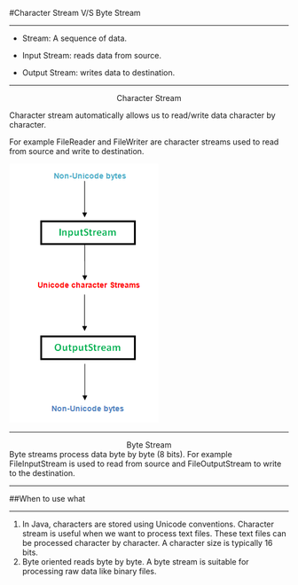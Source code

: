 #Character Stream V/S Byte Stream

--------
- Stream: A sequence of data.

- Input Stream: reads data from source.

- Output Stream: writes data to destination.

_____________
<div aria-setsize="15" align="center">Character Stream</div>

Character stream automatically allows us to read/write data 
character by character. 

For example FileReader and FileWriter are character streams used
to read from source and write to destination.

![img.png](img.png) 
_____________
<div aria-setsize="15" align="center">Byte Stream</div>
Byte streams process data byte by byte (8 bits). 
For example FileInputStream is used to read 
from source and FileOutputStream to write to the destination.


---------------
##When to use what

---------
1. In Java, characters are stored using Unicode conventions. 
Character stream is useful when we want to process text files. 
These text files can be processed character by character. 
A character size is typically 16 bits.
2. Byte oriented reads byte by byte.
A byte stream is suitable for processing raw data like binary files.


